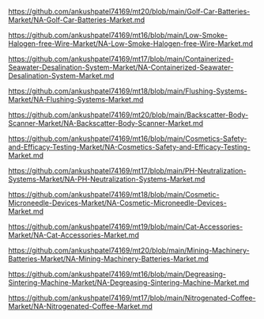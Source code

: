 <p><a href="https://github.com/ankushpatel74169/mt20/blob/main/Golf-Car-Batteries-Market/NA-Golf-Car-Batteries-Market.md">https://github.com/ankushpatel74169/mt20/blob/main/Golf-Car-Batteries-Market/NA-Golf-Car-Batteries-Market.md</a></p><p><a href="https://github.com/ankushpatel74169/mt16/blob/main/Low-Smoke-Halogen-free-Wire-Market/NA-Low-Smoke-Halogen-free-Wire-Market.md">https://github.com/ankushpatel74169/mt16/blob/main/Low-Smoke-Halogen-free-Wire-Market/NA-Low-Smoke-Halogen-free-Wire-Market.md</a></p><p><a href="https://github.com/ankushpatel74169/mt17/blob/main/Containerized-Seawater-Desalination-System-Market/NA-Containerized-Seawater-Desalination-System-Market.md">https://github.com/ankushpatel74169/mt17/blob/main/Containerized-Seawater-Desalination-System-Market/NA-Containerized-Seawater-Desalination-System-Market.md</a></p><p><a href="https://github.com/ankushpatel74169/mt18/blob/main/Flushing-Systems-Market/NA-Flushing-Systems-Market.md">https://github.com/ankushpatel74169/mt18/blob/main/Flushing-Systems-Market/NA-Flushing-Systems-Market.md</a></p><p><a href="https://github.com/ankushpatel74169/mt20/blob/main/Backscatter-Body-Scanner-Market/NA-Backscatter-Body-Scanner-Market.md">https://github.com/ankushpatel74169/mt20/blob/main/Backscatter-Body-Scanner-Market/NA-Backscatter-Body-Scanner-Market.md</a></p><p><a href="https://github.com/ankushpatel74169/mt16/blob/main/Cosmetics-Safety-and-Efficacy-Testing-Market/NA-Cosmetics-Safety-and-Efficacy-Testing-Market.md">https://github.com/ankushpatel74169/mt16/blob/main/Cosmetics-Safety-and-Efficacy-Testing-Market/NA-Cosmetics-Safety-and-Efficacy-Testing-Market.md</a></p><p><a href="https://github.com/ankushpatel74169/mt17/blob/main/PH-Neutralization-Systems-Market/NA-PH-Neutralization-Systems-Market.md">https://github.com/ankushpatel74169/mt17/blob/main/PH-Neutralization-Systems-Market/NA-PH-Neutralization-Systems-Market.md</a></p><p><a href="https://github.com/ankushpatel74169/mt18/blob/main/Cosmetic-Microneedle-Devices-Market/NA-Cosmetic-Microneedle-Devices-Market.md">https://github.com/ankushpatel74169/mt18/blob/main/Cosmetic-Microneedle-Devices-Market/NA-Cosmetic-Microneedle-Devices-Market.md</a></p><p><a href="https://github.com/ankushpatel74169/mt19/blob/main/Cat-Accessories-Market/NA-Cat-Accessories-Market.md">https://github.com/ankushpatel74169/mt19/blob/main/Cat-Accessories-Market/NA-Cat-Accessories-Market.md</a></p><p><a href="https://github.com/ankushpatel74169/mt20/blob/main/Mining-Machinery-Batteries-Market/NA-Mining-Machinery-Batteries-Market.md">https://github.com/ankushpatel74169/mt20/blob/main/Mining-Machinery-Batteries-Market/NA-Mining-Machinery-Batteries-Market.md</a></p><p><a href="https://github.com/ankushpatel74169/mt16/blob/main/Degreasing-Sintering-Machine-Market/NA-Degreasing-Sintering-Machine-Market.md">https://github.com/ankushpatel74169/mt16/blob/main/Degreasing-Sintering-Machine-Market/NA-Degreasing-Sintering-Machine-Market.md</a></p><p><a href="https://github.com/ankushpatel74169/mt17/blob/main/Nitrogenated-Coffee-Market/NA-Nitrogenated-Coffee-Market.md">https://github.com/ankushpatel74169/mt17/blob/main/Nitrogenated-Coffee-Market/NA-Nitrogenated-Coffee-Market.md</a></p>

